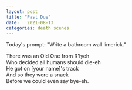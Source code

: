 ```yaml
---
layout: post
title: "Past Due"
date:   2021-08-13
categories: death scenes
---
```

Today's prompt: "Write a bathroom wall limerick."

There was an Old One from R'lyeh   
Who decided all humans should die-eh   
He got on [your name]'s track   
And so they were a snack  
Before we could even say bye-eh.   
